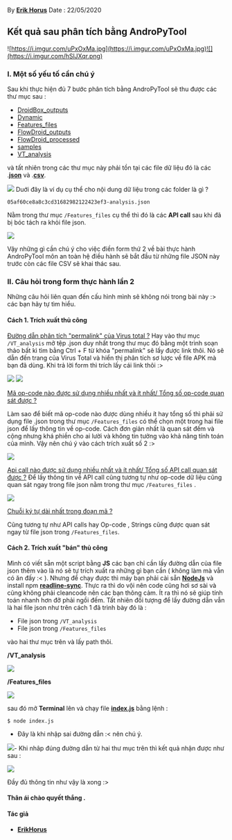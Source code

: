 
By **[Erik Horus](https://github.com/ErikHorus1249)**
Date : 22/05/2020 

## Kết quả sau phân tích bằng AndroPyTool
![https://i.imgur.com/uPxOxMa.jpg](https://i.imgur.com/uPxOxMa.jpg)![](https://i.imgur.com/hSlJXqr.png)
### I. Một số yếu tố cần chú ý 
Sau khi thực hiện đủ 7 bước phân tích bằng AndroPyTool sẽ thu được các thư mục sau :
- [DroidBox_outputs](h)
- [Dynamic](h)
- [Features_files](h)
- [FlowDroid_outputs](h)
- [FlowDroid_processed](h)
- [samples](h)
- [VT_analysis](h)

và tất nhiên trong các thư mục này phải tồn tại các file dữ liệu đó là các .[**json**](h) và .[**csv**](h).

![](https://i.imgur.com/xBGlf7Q.png)
Duới đây là ví dụ cụ thể cho nội dung dữ liệu trong các folder là gì ? 

> 
    05af60ce8a8c3cd31682982122423ef3-analysis.json
Nằm trong thư mục `/Features_files` cụ thể thì đó là các  **API call** sau khi đã bị bóc tách ra khỏi file json.

![](https://i.imgur.com/JPpNn6l.png)

Vậy những gì cần chú ý cho việc điền form thứ 2 về bài thực hành AndroPyTool môn an toàn hệ điều hành sẽ bắt đầu từ những file JSON này trước còn các file CSV sẽ khai thác sau. 

### II. Câu hỏi trong form thực hành lần 2 

Những câu hỏi liên quan đến cấu hình mình sẽ không nói trong bài này :> các bạn hãy tự tìm hiểu.

#### Cách 1. Trích xuất thủ công 
[Đường dẫn phân tích "permalink" của Virus total ?](h)
Hay vào thư mục `/VT_analysis` mở tệp .json duy nhất trong thư mục đó bằng một trình soạn thảo bất kì tìm bằng Ctrl + F từ khóa "permalink" sẽ lấy được link thôi. Nó sẽ dẫn đến trang của Virus Total và hiển thị phân tích sơ lược về file APK mà bạn đã dùng. Khi trả lời form thì trích lấy cái link thôi :>

![](https://i.imgur.com/oQcI6x9.png)
![](https://i.imgur.com/1gE4Tes.png)

[Mã op-code nào được sử dụng nhiều nhất và ít nhất/ Tổng số op-code quan sát được ?](h)

Làm sao để biết mã op-code nào được dùng nhiều ít hay tổng số thì phải sử dụng file .json trong thư mục `/Features_files` có thể chọn một trong hai file json để lấy thông tin về op-code. Cách đơn giản nhất là quan sát đếm và cộng nhưng khá phiền cho ai lười và không tin tưởng vào khả năng tính toán của mình. Vậy nên chú ý vào cách trích xuất số 2 :>


![](https://i.imgur.com/kVsIdpe.png)

[Api call nào được sử dụng nhiều nhất và ít nhất/ Tổng số API call quan sát được ?](h)
Để lấy thông tin về API call cũng tương tự như op-code dữ liệu cũng quan sát ngay trong file json nằm trong thư mục `/Features_files` .


![](https://i.imgur.com/9iQ40AE.png)

[Chuỗi ký tự dài nhất trong đoạn mã ?](h)

Cũng tương tự như API calls hay Op-code , Strings cũng được quan sát ngay từ file json trong `/Features_files`.


#### Cách 2. Trích xuất "bán" thủ công  

Mình có viết sẵn một script bằng **JS** các bạn chỉ cần lấy đường dẫn của file json thêm vào là nó sẽ tự trích xuất ra những gì bạn cần ( không làm mà vẫn có ăn đấy :< ). Nhưng để chạy được thì máy bạn phải cài sẵn [**NodeJs**](https://github.com/ErikHorus1249/Guide-Documents/blob/master/Ubuntu/1.LamGiSauKhiCaiUbuntu.md) và install npm [**readline-sync**](https://www.npmjs.com/package/readline-sync). Thực ra thì do vội nên code cũng hơi sơ sài và cũng không phải cleancode nên các bạn thông cảm. Ít ra thì nó sẽ giúp tính toán nhanh hơn đỡ phải ngồi đếm. Tất nhiên đối tượng để lấy đường dẫn vẫn là hai file json như trên cách 1 đã trình bày đó là :

- File json trong `/VT_analysis`
- File json trong `/Features_files`

vào hai thư mục trên và lấy path thôi.

**/VT_analysis**

![](https://i.imgur.com/8xSHIFX.png)

**/Features_files**

![](https://i.imgur.com/5YZrgp3.png)

sau đó mở **Terminal** lên và chạy file [**index.js**](h)  bằng lệnh :

> 
    $ node index.js
    
- Đây là khi nhập sai đường dẫn :< nên chú ý.

![](https://i.imgur.com/6A5BeA3.png)- Khi nhâp đúng đường dẫn từ hai thư mục trên thì kết quả nhận được như sau : 

![](https://i.imgur.com/D2dr74U.png)

Đầy đủ thông tin như vậy là xong :> 

#### Thân ái chào quyết thắng .

#### Tác giả  
- [**ErikHorus**](https://github.com/ErikHorus1249)



